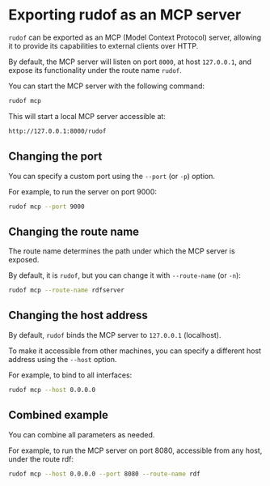 # Exporting rudof as an MCP server

`rudof` can be exported as an MCP (Model Context Protocol) server, allowing it to provide its capabilities to external clients over HTTP.

By default, the MCP server will listen on port `8000`, at host `127.0.0.1`, and expose its functionality under the route name `rudof`.

You can start the MCP server with the following command:

```sh
rudof mcp
```

This will start a local MCP server accessible at:

```sh
http://127.0.0.1:8000/rudof
```

## Changing the port

You can specify a custom port using the `--port` (or `-p`) option.

For example, to run the server on port 9000:

```sh
rudof mcp --port 9000
```

## Changing the route name

The route name determines the path under which the MCP server is exposed.

By default, it is `rudof`, but you can change it with `--route-name` (or `-n`):

```sh
rudof mcp --route-name rdfserver
```

## Changing the host address

By default, `rudof` binds the MCP server to `127.0.0.1` (localhost).

To make it accessible from other machines, you can specify a different host address using the `--host` option.

For example, to bind to all interfaces:

```sh
rudof mcp --host 0.0.0.0
```

## Combined example

You can combine all parameters as needed.

For example, to run the MCP server on port 8080, accessible from any host, under the route rdf:

```sh
rudof mcp --host 0.0.0.0 --port 8080 --route-name rdf
```